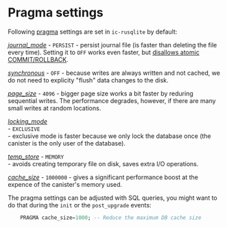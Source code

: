 # Pragma settings

Following [pragma](https://sqlite.org/pragma.html) settings are set in `ic-rusqlite` by default:

*[journal_mode](https://sqlite.org/pragma.html#pragma_journal_mode)*
    - `PERSIST`
    - persist journal file (is faster than deleting the file every time). Setting it to `OFF` works even faster, but [disallows atomic COMMIT/ROLLBACK](https://sqlite.org/pragma.html#pragma_journal_mode).

*[synchronous](https://sqlite.org/pragma.html#synchronous)*
    - `OFF`
    - because writes are always written and not cached, we do not need to explicity "flush" data changes to the disk.

*[page_size](https://sqlite.org/pragma.html#page_size)*
    - `4096`
    - bigger page size works a bit faster by reduring sequential writes. The performance degrades, however, if there are many small writes at random locations.

*[locking_mode](https://sqlite.org/pragma.html#locking_mode)*          
    - `EXCLUSIVE`    
    - exclusive mode is faster because we only lock the database once (the canister is the only user of the database).

*[temp_store](https://sqlite.org/pragma.html#temp_store)*
    - `MEMORY`       
    - avoids creating temporary file on disk, saves extra I/O operations.

*[cache_size](https://sqlite.org/pragma.html#cache_size)*
    - `1000000`
    - gives a significant performance boost at the expence of the canister's memory used.


The pragma settings can be adjusted with SQL queries, you might want to do that during the `init` or the `post_upgrade` events:

```sql
    PRAGMA cache_size=1000; -- Reduce the maximum DB cache size
```
